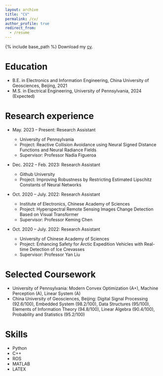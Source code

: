 ```yaml
---
layout: archive
title: "CV"
permalink: /cv/
author_profile: true
redirect_from:
  - /resume
---
```


{% include base_path %}
Download my [cv](https://haoming99.github.io/assets/cv.pdf).

Education
======
* B.E. in Electronics and Information Engineering, China University of Geosciences, Beijing, 2021
* M.S. in Electrical Engineering, University of Pennsylvania, 2024 (Expected)

Research experience
======
* May. 2023 – Present: Research Assistant
  * University of Pennsylvania
  * Project: Reactive Collision Avoidance using Neural Signed Distance Functions and
    Neural Radiance Fields
  * Supervisor: Professor Nadia Figueroa

* Dec. 2022 – Feb. 2023: Research Assistant
  * Github University
  * Project: Improving Robustness by Restricting Estimated Lipschitz Constants of
    Neural Networks
    
* Oct. 2020 – July. 2022: Research Assistant
  * Institute of Electronics, Chinese Academy of Sciences
  * Project: Hyperspectral Remote Sensing Images Change Detection Based on Visual
    Transformer
  * Supervisor: Professor Keming Chen
 
* Oct. 2020 – July. 2022: Research Assistant
  * University of Chinese Academy of Sciences
  * Project: Enhancing Safety for Arctic Expedition Vehicles with Real-time Detection
    of Ice Crevasses
  * Supervisor: Professor Yan Liu
 
Selected Coursework
======
* University of Pennsylvania: Modern Convex Optimization (A+), Machine Perception (A), Linear System (A)
* China University of Geosciences, Beijing: Digital Signal Processing (92.6/100), Embedded System (98.2/100), Data Structures (95/100), Elements of Information Theory (94.8/100), Linear Algebra (90.4/100), Probability and Statistics (95.2/100)

Skills
======
* Python
* C++
* ROS
* MATLAB
* LATEX
